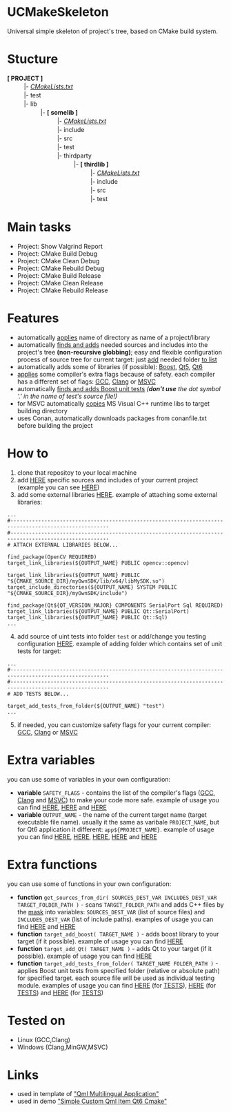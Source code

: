 # UCMakeSkeleton
Universal simple skeleton of project's tree, based on CMake build system.

# Stucture
**[ PROJECT ]**
<br/>ㅤㅤㅤ|- *[CMakeLists.txt](CMakeLists.txt)*
<br/>ㅤㅤㅤ|- test
<br/>ㅤㅤㅤ|- lib
<br/>ㅤㅤㅤㅤㅤㅤ|- **[ somelib ]**
<br/>ㅤㅤㅤㅤㅤㅤㅤㅤㅤ|- *[CMakeLists.txt](lib/somelib/CMakeLists.txt)*
<br/>ㅤㅤㅤㅤㅤㅤㅤㅤㅤ|- include
<br/>ㅤㅤㅤㅤㅤㅤㅤㅤㅤ|- src
<br/>ㅤㅤㅤㅤㅤㅤㅤㅤㅤ|- test
<br/>ㅤㅤㅤㅤㅤㅤㅤㅤㅤ|- thirdparty
<br/>ㅤㅤㅤㅤㅤㅤㅤㅤㅤㅤㅤㅤ|- **[ thirdlib ]**
<br/>ㅤㅤㅤㅤㅤㅤㅤㅤㅤㅤㅤㅤㅤㅤㅤ|- *[CMakeLists.txt](lib/somelib/thirdparty/thirdlib/CMakeLists.txt)*
<br/>ㅤㅤㅤㅤㅤㅤㅤㅤㅤㅤㅤㅤㅤㅤㅤ|- include
<br/>ㅤㅤㅤㅤㅤㅤㅤㅤㅤㅤㅤㅤㅤㅤㅤ|- src
<br/>ㅤㅤㅤㅤㅤㅤㅤㅤㅤㅤㅤㅤㅤㅤㅤ|- test

# Main tasks
* Project: Show Valgrind Report
* Project: CMake Build Debug
* Project: CMake Clean Debug
* Project: CMake Rebuild Debug
* Project: CMake Build Release
* Project: CMake Clean Release
* Project: CMake Rebuild Release

# Features
* automatically [applies](https://github.com/R3D9477/UCMakeSkeleton/blob/main/CMakeLists.txt#L6) name of directory as name of a project/library
* automatically [finds and adds](https://github.com/R3D9477/UCMakeSkeleton/blob/main/CMakeLists.txt#L9) needed sources and includes into the project's tree **(non-recursive globbing)**; easy and flexible configuration process of source tree for current target: just [add](https://github.com/R3D9477/UCMakeSkeleton/blob/main/CMakeLists.txt#L11) needed folder [to list](https://github.com/R3D9477/UCMakeSkeleton/blob/main/CMakeLists.txt#L11)
* automatically adds some of libraries (if possible): [Boost](https://github.com/R3D9477/UCMakeSkeleton/blob/main/CMakeLists.txt#L175), [Qt5](https://github.com/R3D9477/UCMakeSkeleton/blob/main/CMakeLists.txt#L122), [Qt6](https://github.com/R3D9477/UCMakeSkeleton/blob/main/CMakeLists.txt#L122)
* [applies](https://github.com/R3D9477/UCMakeSkeleton/blob/main/CMakeLists.txt#L136) some compiler's extra flags because of safety. each compiler has a different set of flags: [GCC](https://github.com/R3D9477/UCMakeSkeleton/blob/main/SAFETY_FLAGS_GNU.cmake#L1), [Clang](https://github.com/R3D9477/UCMakeSkeleton/blob/main/SAFETY_FLAGS_CLANG.cmake#L1) or [MSVC](https://github.com/R3D9477/UCMakeSkeleton/blob/main/SAFETY_FLAGS_MSVC.cmake#L1)
* automatically [finds and adds Boost unit tests](https://github.com/R3D9477/UCMakeSkeleton/blob/main/CMakeLists.txt#L192) *(**don't use** the dot symbol '.' in the name of test's source file!)*
* for MSVC automatically [copies](https://github.com/R3D9477/UCMakeSkeleton/blob/main/CMakeLists.txt#L152) MS Visual C++ runtime libs to target building directory
* uses Conan, automatically downloads packages from conanfile.txt before building the project

# How to
1. clone that repositoy to your local machine
2. add [HERE](https://github.com/R3D9477/UCMakeSkeleton/blob/main/CMakeLists.txt#L11) specific sources and includes of your current project (example you can see [HERE](https://github.com/R3D9477/SimpleCustomQmlItemQt6Cmake/blob/master/CMakeLists.txt#L12))
3. add some external libraries [HERE](https://github.com/R3D9477/UCMakeSkeleton/blob/main/CMakeLists.txt#L179). example of attaching some external libraries:
```
...
#------------------------------------------------------------------------------------------------------
#------------------------------------------------------------------------------------------------------
# ATTACH EXTERNAL LIBRARIES BELOW...

find_package(OpenCV REQUIRED)
target_link_libraries(${OUTPUT_NAME} PUBLIC opencv::opencv)

target_link_libraries(${OUTPUT_NAME} PUBLIC "${CMAKE_SOURCE_DIR}/myOwnSDK/lib/x64/libMySDK.so")
target_include_directories(${OUTPUT_NAME} SYSTEM PUBLIC "${CMAKE_SOURCE_DIR}/myOwnSDK/include")

find_package(Qt${QT_VERSION_MAJOR} COMPONENTS SerialPort Sql REQUIRED)
target_link_libraries(${OUTPUT_NAME} PUBLIC Qt::SerialPort)
target_link_libraries(${OUTPUT_NAME} PUBLIC Qt::Sql)
...
```
4. add source of uint tests into folder `test` or add/change you testing configuration [HERE](https://github.com/R3D9477/UCMakeSkeleton/blob/main/CMakeLists.txt#L190). example of adding folder which contains set of unit tests for target:
```
...
#------------------------------------------------------------------------------------------------------
#------------------------------------------------------------------------------------------------------
# ADD TESTS BELOW...

target_add_tests_from_folder(${OUTPUT_NAME} "test")
...
```
5. if needed, you can customize safety flags for your current compiler: [GCC](https://github.com/R3D9477/UCMakeSkeleton/blob/main/SAFETY_FLAGS_GNU.cmake#L1), [Clang](https://github.com/R3D9477/UCMakeSkeleton/blob/main/SAFETY_FLAGS_CLANG.cmake#L1) or [MSVC](https://github.com/R3D9477/UCMakeSkeleton/blob/main/SAFETY_FLAGS_MSVC.cmake#L1)

# Extra variables
you can use some of variables in your own configuration:
* **variable** `SAFETY_FLAGS` - contains the list of the compiler's flags ([GCC](https://github.com/R3D9477/UCMakeSkeleton/blob/main/SAFETY_FLAGS_GNU.cmake#L1), [Clang](https://github.com/R3D9477/UCMakeSkeleton/blob/main/SAFETY_FLAGS_CLANG.cmake#L1) and [MSVC](https://github.com/R3D9477/UCMakeSkeleton/blob/main/SAFETY_FLAGS_MSVC.cmake#L1)) to make your code more safe. example of usage you can find [HERE](https://github.com/R3D9477/UCMakeSkeleton/blob/main/CMakeLists.txt#L147), [HERE](https://github.com/R3D9477/UCMakeSkeleton/blob/main/lib/somelib/CMakeLists.txt#L15) and [HERE](https://github.com/R3D9477/UCMakeSkeleton/blob/main/lib/somelib/thirdparty/thirdlib/CMakeLists.txt#L15)
* **variable** `OUTPUT_NAME` - the name of the current target name (target executable file name). usually it the same as varibale `PROJECT_NAME`, but for Qt6 application it different: `app${PROJECT_NAME}`. example of usage you can find [HERE](https://github.com/R3D9477/UCMakeSkeleton/blob/main/CMakeLists.txt#L128), [HERE](https://github.com/R3D9477/UCMakeSkeleton/blob/main/CMakeLists.txt#L147), [HERE](https://github.com/R3D9477/UCMakeSkeleton/blob/main/CMakeLists.txt#L175), [HERE](https://github.com/R3D9477/UCMakeSkeleton/blob/main/CMakeLists.txt#L182) and [HERE](https://github.com/R3D9477/UCMakeSkeleton/blob/main/CMakeLists.txt#L192)

# Extra functions
you can use some of functions in your own configuration:
* **function** `get_sources_from_dir( SOURCES_DEST_VAR INCLUDES_DEST_VAR TARGET_FOLDER_PATH )` - scans `TARGET_FOLDER_PATH` and adds C++ files by the [mask](https://github.com/R3D9477/UCMakeSkeleton/blob/main/CMakeLists.txt#L17) into variables: `SOURCES_DEST_VAR` (list of source files) and `INCLUDES_DEST_VAR` (list of include paths). examples of usage you can find [HERE](https://github.com/R3D9477/UCMakeSkeleton/blob/main/lib/somelib/CMakeLists.txt#L8) and [HERE](https://github.com/R3D9477/UCMakeSkeleton/blob/main/lib/somelib/thirdparty/thirdlib/CMakeLists.txt#L8)
* **function** `target_add_boost( TARGET_NAME )` - adds boost library to your target (if it possible). example of usage you can find [HERE](https://github.com/R3D9477/UCMakeSkeleton/blob/main/CMakeLists.txt#L175)
* **function** `target_add_Qt( TARGET_NAME )` - adds Qt to your target (if it possible). example of usage you can find [HERE](https://github.com/R3D9477/UCMakeSkeleton/blob/main/CMakeLists.txt#L122)
* **function** `target_add_tests_from_folder( TARGET_NAME FOLDER_PATH )` - applies Boost unit tests from specified folder (relative or absolute path) for specified target. each source file will be used as individual testing module. examples of usage you can find [HERE](https://github.com/R3D9477/UCMakeSkeleton/blob/main/CMakeLists.txt#L192) (for [TESTS](https://github.com/R3D9477/UCMakeSkeleton/tree/main/test)), [HERE](https://github.com/R3D9477/UCMakeSkeleton/blob/main/lib/somelib/CMakeLists.txt#L32) (for [TESTS](https://github.com/R3D9477/UCMakeSkeleton/tree/main/lib/somelib/test)) and [HERE](https://github.com/R3D9477/UCMakeSkeleton/blob/main/lib/somelib/thirdparty/thirdlib/CMakeLists.txt#L29) (for [TESTS](https://github.com/R3D9477/UCMakeSkeleton/tree/main/lib/somelib/thirdparty/thirdlib/test))

# Tested on
* Linux (GCC,Clang)
* Windows (Clang,MinGW,MSVC)

# Links
* used in template of ["Qml Multilingual Application"](https://github.com/R3D9477/EmptyQmlMuiApp)
* used in demo ["Simple Custom Qml Item Qt6 Cmake"](https://github.com/R3D9477/SimpleCustomQmlItemQt6Cmake)
